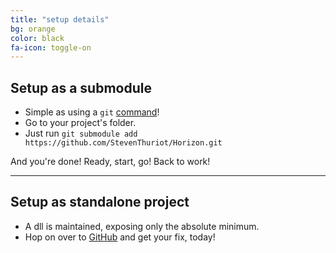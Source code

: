 ```yaml
---
title: "setup details"
bg: orange
color: black
fa-icon: toggle-on
---
```


## Setup as a submodule

- Simple as using a `git` [command](http://git-scm.com/book/en/v2/Git-Tools-Submodules)!
- Go to your project's folder.
- Just run `git submodule add https://github.com/StevenThuriot/Horizon.git`

And you're done! Ready, start, go! Back to work!

-------------------------


## Setup as standalone project

- A dll is maintained, exposing only the absolute minimum.
- Hop on over to [GitHub](https://github.com/StevenThuriot/Horizon-project) and get your fix, today!